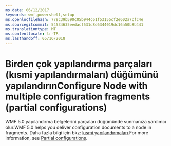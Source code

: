 ```yaml
---
ms.date: 06/12/2017
keywords: wmf,powershell,setup
ms.openlocfilehash: 779c39b590c05b944c61f53155cf2e602a7cfc4e
ms.sourcegitcommit: 54534635eedacf531d8d6344019dc16a50b8b441
ms.translationtype: MT
ms.contentlocale: tr-TR
ms.lasthandoff: 05/16/2018
---
```

# <a name="configure-node-with-multiple-configuration-fragments-partial-configurations"></a><span data-ttu-id="67289-102">Birden çok yapılandırma parçaları (kısmi yapılandırmaları) düğümünü yapılandırın</span><span class="sxs-lookup"><span data-stu-id="67289-102">Configure Node with multiple configuration fragments (partial configurations)</span></span>

<span data-ttu-id="67289-103">WMF 5.0 yapılandırma belgelerini parçaları düğümünde sunmanıza yardımcı olur.</span><span class="sxs-lookup"><span data-stu-id="67289-103">WMF 5.0 helps you deliver configuration documents to a node in fragments.</span></span> <span data-ttu-id="67289-104">Daha fazla bilgi için bkz: [kısmi yapılandırmaları](https://msdn.microsoft.com/powershell/dsc/partialconfigs).</span><span class="sxs-lookup"><span data-stu-id="67289-104">For more information, see [Partial configurations](https://msdn.microsoft.com/powershell/dsc/partialconfigs).</span></span>
